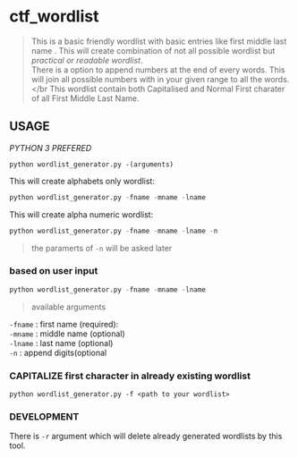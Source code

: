 # ctf_wordlist
> This is a basic friendly wordlist with basic entries like first middle last name . This will create combination of not all possible wordlist but *practical or readable wordlist*.</br>
> There is a option to append numbers at the end of every words. This will join all possible numbers with in your given range to all the words.</br
> This wordlist contain both Capitalised and Normal First charater of all First Middle Last Name.</br>

## USAGE
_PYTHON 3 PREFERED_
```
python wordlist_generator.py -(arguments)
```
This will create alphabets only wordlist:
```python
python wordlist_generator.py -fname -mname -lname
```
This will create alpha numeric wordlist:
```python
python wordlist_generator.py -fname -mname -lname -n
````
>the paramerts of `-n` will be asked later


### based on user input 

```python
python wordlist_generator.py -fname -mname -lname
```
>available arguments 

`-fname` : first name (required): <br/>
`-mname` : middle name (optional) <br/>
`-lname` : last name (optional) <br/>
`-n`     : append digits(optional

### CAPITALIZE first character in already existing wordlist
`python wordlist_generator.py -f <path to your wordlist>`

### DEVELOPMENT
There is `-r` argument which will delete already generated wordlists by this tool.




